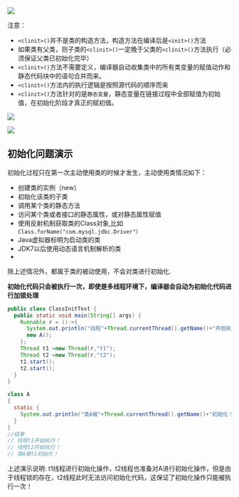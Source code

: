 ![](https://youpaiyun.zongqilive.cn/image/20200319111803.png)

注意：

- `<clinit>()`并不是类的构造方法，构造方法在编译后是`<init>()`方法
- 如果类有父类，则子类的`<clinit>()`一定晚于父类的`<clinit>()`方法执行（必须保证父类已初始化完毕）
- `<clinit>()`方法不需要定义，编译器自动收集类中的所有类变量的赋值动作和静态代码块中的语句合并而来。
- `<clinit>()`方法内的执行逻辑是按照源代码的顺序而来
- `<clinit>()`方法针对的是`静态变量`，静态变量在链接过程中全部赋值为初始值，在初始化阶段才真正的赋初值。

![](https://youpaiyun.zongqilive.cn/image/20200319113203.png)



![](https://youpaiyun.zongqilive.cn/image/20200319113357.png)



## 初始化问题演示

初始化过程只在第一次主动使用类的时候才发生，主动使用类情况如下：

- 创建类的实例（new）
- 初始化该类的子类
- 调用某个类的静态方法
- 访问某个类或者接口的静态属性，或对静态属性赋值
- 使用反射机制获取类的Class对象,比如`Class.forName("com.mysql.jdbc.Driver"）`
- Java虚拟器标明为启动类的类
- JDK7以后使用动态语言机制解析的类
- 

除上述情况外，都属于类的被动使用，不会对类进行初始化.

**初始化代码只会被执行一次，即使是多线程环境下，编译器会自动为初始化代码进行加锁处理**


```java
public class ClassInitTest {
  public static void main(String[] args) {
    Runnable r = ()->{
      System.out.println("线程"+Thread.currentThread().getName()+"开始执行！");
      new A();
    };
    Thread t1 =new Thread(r,"t1");
    Thread t2 =new Thread(r,"t2");
    t1.start();
    t2.start();
  }
}

class A
{
  static {
    System.out.println("类A被"+Thread.currentThread().getName()+"初始化！");
  }
}
//结果
// 线程t1开始执行！
// 线程t2开始执行！
// 类A被t1初始化！
```

上述演示说明:  t1线程进行初始化操作，t2线程也准备对A进行初始化操作，但是由于线程锁的存在，t2线程此时无法访问初始化代码，这保证了初始化操作只能被执行一次！



























































